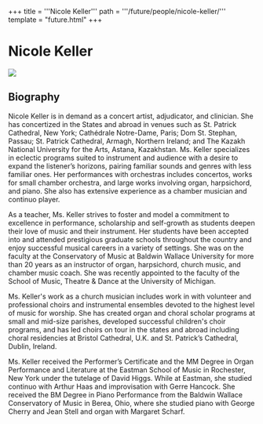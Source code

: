 +++
title = '''Nicole Keller'''
path = '''/future/people/nicole-keller/'''
template = "future.html"
+++

<h1>Nicole Keller</h1>

<img src="https://custom.cvent.com/C3A4539B19F74ABCB6FCE437F6BC0A74/files/event/910aaf2914d44586a56fbd0b3b2c31c0/7b8e5f416c7f493b84f71fdcef1dbc1c.jpg">
<h2>Biography</h2>
<p>Nicole Keller is in demand as a concert artist, adjudicator, and clinician. She has concertized in the States and abroad in venues such as St. Patrick Cathedral, New York; Cathédrale Notre-Dame, Paris; Dom St. Stephan, Passau; St. Patrick Cathedral, Armagh, Northern Ireland; and The Kazakh National University for the Arts, Astana, Kazakhstan.  Ms. Keller specializes in eclectic programs suited to instrument and audience with a desire to expand the listener’s horizons, pairing familiar sounds and genres with less familiar ones. Her performances with orchestras includes concertos, works for small chamber orchestra, and large works involving organ, harpsichord, and piano. She also has extensive experience as a chamber musician and continuo player. 

As a teacher, Ms. Keller strives to foster and model a commitment to excellence in performance, scholarship and self-growth as students deepen their love of music and their instrument. Her students have been accepted into and attended prestigious graduate schools throughout the country and enjoy successful musical careers in a variety of settings. She was on the faculty at the Conservatory of Music at Baldwin Wallace University for more than 20 years as an instructor of organ, harpsichord, church music, and chamber music coach. She was recently appointed to the faculty of the School of Music, Theatre & Dance at the University of Michigan.

Ms. Keller's work as a church musician includes work in with volunteer and professional choirs and instrumental ensembles devoted to the highest level of music for worship. She has created organ and choral scholar programs at small and mid-size parishes, developed successful children's choir programs, and has led choirs on tour in the states and abroad including choral residencies at Bristol Cathedral, U.K. and St. Patrick’s Cathedral, Dublin, Ireland. 

Ms. Keller received the Performer’s Certificate and the MM Degree in Organ Performance and Literature at the Eastman School of Music in Rochester, New York under the tutelage of David Higgs. While at Eastman, she studied continuo with Arthur Haas and improvisation with Gerre Hancock. She received the BM Degree in Piano Performance from the Baldwin Wallace Conservatory of Music in Berea, Ohio, where she studied piano with George Cherry and Jean Stell and organ with Margaret Scharf.</p>

